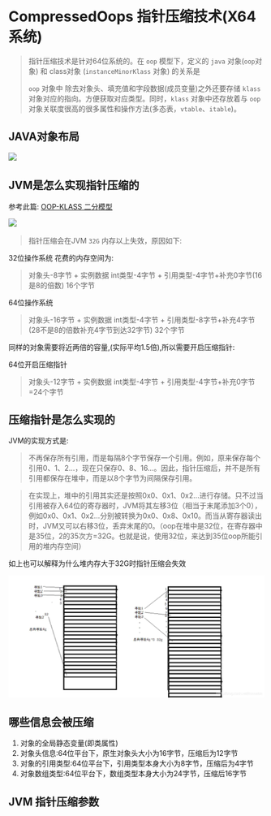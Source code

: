 # CompressedOops 指针压缩技术(X64系统)

> 指针压缩技术是针对64位系统的。在 `oop` 模型下，定义的 `java` 对象(`oop`对象) 和 class对象 (`instanceMinorKlass` 对象) 的关系是
> 
> `oop` 对象中 除去对象头、填充值和字段数据(成员变量)之外还要存储 `klass` 对象对应的指向。方便获取对应类型。同时，`klass` 对象中还存放着与 `oop` 对象关联度很高的很多属性和操作方法(多态表，`vtable`、`itable`)。
## JAVA对象布局
![](img/compressed_oops_1.png)

## JVM是怎么实现指针压缩的
参考此篇: [OOP-KLASS 二分模型](OOP.md)

![](img/object_header.png)

> 指针压缩会在JVM `32G` 内存以上失效，原因如下:

32位操作系统 花费的内存空间为: 
> 对象头-8字节 + 实例数据 int类型-4字节 + 引用类型-4字节+补充0字节(16是8的倍数) 16个字节

64位操作系统
> 对象头-16字节 + 实例数据 int类型-4字节 + 引用类型-8字节+补充4字节(28不是8的倍数补充4字节到达32字节) 32个字节

同样的对象需要将近两倍的容量,(实际平均1.5倍),所以需要开启压缩指针:

64位开启压缩指针 
> 对象头-12字节 + 实例数据 int类型-4字节 + 引用类型-4字节+补充0字节=24个字节

## 压缩指针是怎么实现的

JVM的实现方式是: 
> 不再保存所有引用，而是每隔8个字节保存一个引用。例如，原来保存每个引用0、1、2…，现在只保存0、8、16…。因此，指针压缩后，并不是所有引用都保存在堆中，而是以8个字节为间隔保存引用。

>在实现上，堆中的引用其实还是按照0x0、0x1、0x2…进行存储。只不过当引用被存入64位的寄存器时，JVM将其左移3位（相当于末尾添加3个0），例如0x0、0x1、0x2…分别被转换为0x0、0x8、0x10。而当从寄存器读出时，JVM又可以右移3位，丢弃末尾的0。（oop在堆中是32位，在寄存器中是35位，2的35次方=32G。也就是说，使用32位，来达到35位oop所能引用的堆内存空间）

如上也可以解释为什么堆内存大于32G时指针压缩会失效

![](img/compressed_oops_2.png)

## 哪些信息会被压缩

1. 对象的全局静态变量(即类属性)
2. 对象头信息:64位平台下，原生对象头大小为16字节，压缩后为12字节
3. 对象的引用类型:64位平台下，引用类型本身大小为8字节，压缩后为4字节
4. 对象数组类型:64位平台下，数组类型本身大小为24字节，压缩后16字节

## JVM 指针压缩参数



